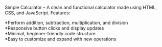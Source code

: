 Simple Calculator – A clean and functional calculator made using HTML, CSS, and JavaScript.
Features:
<br>

*Perform addition, subtraction, multiplication, and division
<br>
*Responsive button clicks and display updates
<br>
*Minimal, beginner-friendly code structure
<br>
*Easy to customize and expand with new operations
